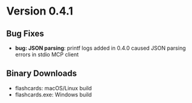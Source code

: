 # Version 0.4.1

## Bug Fixes
- **bug: JSON parsing**: printf logs added in 0.4.0 caused JSON parsing errors in stdio MCP client

## Binary Downloads
- flashcards: macOS/Linux build
- flashcards.exe: Windows build 
